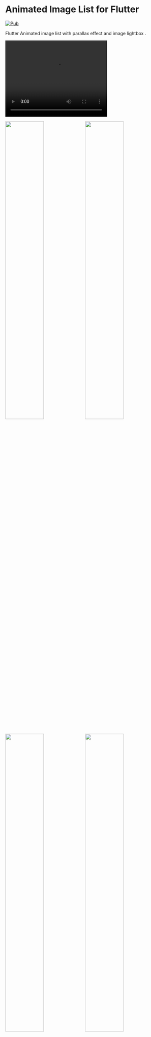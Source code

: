 # Animated Image List for Flutter

[![Pub](https://img.shields.io/pub/v/animated_image_list.svg)](https://pub.dev/packages/animated_image_list)

Flutter Animated image list with parallax effect and image lightbox .

<video width="320" height="240" controls>
  <source src="https://www.youtube.com/embed/EJ7FQjdHYkA?autoplay=1&mute=1" type="video/ogg">
Your browser does not support the video tag.
</video>

[<img src="https://img.youtube.com/vi/MGTt9eqJioc/0.jpg" width="49%">](https://youtu.be/MGTt9eqJioc) [<img src="https://img.youtube.com/vi/gTqUJB75Scc/0.jpg" width="49%">](https://youtu.be/gTqUJB75Scc)

[<img src="https://img.youtube.com/vi/iLn3OgV07KY/0.jpg" width="49%">](https://youtu.be/iLn3OgV07KY) [<img src="https://img.youtube.com/vi/FLpzHNzCSQ8/0.jpg" width="49%">](https://youtu.be/FLpzHNzCSQ8)

## Getting Started

Add the package to your pubspec.yaml:

```yaml
animated_image_list: ^0.0.1
```

In your dart file, import the library:

```Dart
import 'package:animated_image_list/AnimatedImageList.dart';
```

Instead of using a `ListView` create a `AnimatedImageList` Widget:

```Dart
 AnimatedImageList(
               images: arr.map((e) => e.urls.small).toList(),
               builder: (context, index, progress) {
                 return Positioned.directional(
                     textDirection: TextDirection.ltr,
                     bottom: 15,
                     start: 25,
                     child: Opacity(
                       opacity: progress > 1 ? (2 - progress) : progress,
                       child: Text(
                         arr[index].user.username ?? 'Anonymous',
                         style: TextStyle(
                             color: Colors.white,
                             fontSize: 25,
                             fontWeight: FontWeight.w500),
                       ),
                     ));
               },
               scrollDirection: Axis.vertical,
               itemExtent: 100,
               maxExtent: 400,
             ),
```

### Parameters:

| Name              | Description                                                                                                                                                                                                                                          | Required | Default value     |
| ----------------- | ---------------------------------------------------------------------------------------------------------------------------------------------------------------------------------------------------------------------------------------------------- | -------- | ----------------- |
| `images`          | A list of images url to display in the list by default it accepts urls if custom image needed use provider paramter                                                                                                                                  | required | -                 |
| `provider`        | Function which maps an url or image string to an image provider                                                                                                                                                                                      | -        | -                 |
| `itemExtent`      | not selected item size required to calculate animations                                                                                                                                                                                              | required | 150               |
| `maxExtent`       | selected item size required to calculate animations                                                                                                                                                                                                  | required | 400               |
| `scrollDirection` | List scroll direction horizontal or vertical                                                                                                                                                                                                         | -        | Axis.vertical     |
| `builder`         | Builder function that returns a widget to display over the image / `progress` from 0...1 item selection progress from 1...2 item leaving view could be usefull if you want to animate something like text opacity above / `index` current item index | -        | -                 |
| `placeHolder`     | Optional function which returns default placeholder for lightbox and error widget if image fails to load                                                                                                                                             | -        | kTransparentImage |

